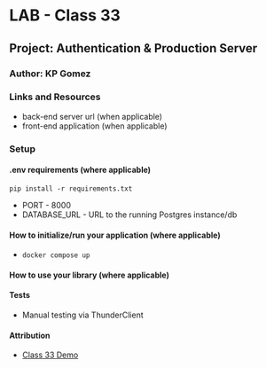 # LAB - Class 33
## Project: Authentication & Production Server
### Author: KP Gomez
### Links and Resources
- back-end server url (when applicable)
- front-end application (when applicable)
### Setup
#### .env requirements (where applicable)
`pip install -r requirements.txt`

- PORT - 8000
- DATABASE_URL - URL to the running Postgres instance/db

#### How to initialize/run your application (where applicable)
- `docker compose up`

#### How to use your library (where applicable)
#### Tests
- Manual testing via ThunderClient

#### Attribution
- [Class 33 Demo](https://github.com/codefellows/seattle-code-python-401n8/tree/main/class-33)